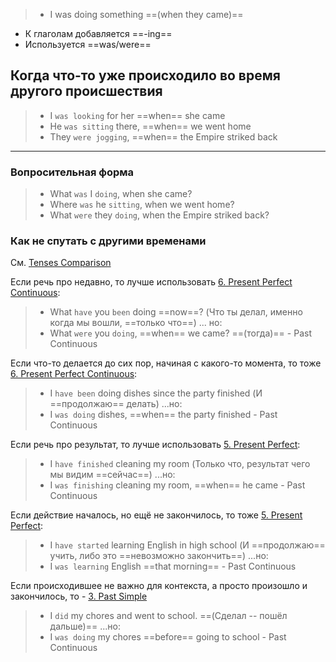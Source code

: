 > - I was doing something ==(when they came)==

- К глаголам добавляется ==-ing==
- Используется ==was/were==

## Когда что-то уже происходило во время другого происшествия

> - I `was looking` for her ==when== she came
> - He `was sitting` there, ==when== we went home
> - They `were jogging`, ==when== the Empire striked back

----

### Вопросительная форма

> - What `was` I `doing`, when she came?
> - Where `was` he `sitting`, when we went home?
> - What `were` they `doing`, when the Empire striked back?

### Как не спутать с другими временами

См. [Tenses Comparison](Tenses%20Comparison.md)

Если речь про недавно, то лучше использовать [6. Present Perfect Continuous](6.%20Present%20Perfect%20Continuous.md):
> - What `have` you `been` doing ==now==? (Что ты делал, именно когда мы вошли, ==только что==)
>    ... но:
> - What `were` you `doing`, ==when== we came? ==(тогда)== - Past Continuous

Если что-то делается до сих пор, начиная с какого-то момента, то тоже [6. Present Perfect Continuous](6.%20Present%20Perfect%20Continuous.md):
> - I `have been` doing dishes since the party finished (И ==продолжаю== делать)
> 	...но:
> - I `was doing` dishes, ==when== the party finished - Past Continuous

Если речь про результат, то лучше использовать [5. Present Perfect](5.%20Present%20Perfect.md):
> - I `have finished` cleaning my room (Только что, результат чего мы видим ==сейчас==)
> 	...но:
> - I `was finishing` cleaning my room, ==when== he came - Past Continuous

Если действие началось, но ещё не закончилось, то тоже [5. Present Perfect](5.%20Present%20Perfect.md):
> - I `have started` learning English in high school (И ==продолжаю== учить, либо это ==невозможно закончить==)
>	...но:
> - I `was learning` English ==that morning== - Past Continuous

Если происходившее не важно для контекста, а просто произошло и закончилось, то - [3. Past Simple](3.%20Past%20Simple.md)
> - I `did` my chores and went to school. ==(Сделал -- пошёл дальше)==
> 	...но:
> - I `was doing` my chores ==before== going to school - Past Continuous